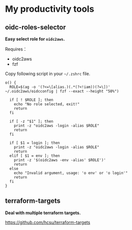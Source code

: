 # My productivity tools

## oidc-roles-selector

**Easy select role for `oidc2aws`.**

Requires：
* oidc2aws
* fzf

Copy following script in your `~/.zshrc` file.

```shell
o() {
  ROLE=$(ag -o '(?<=\[alias.)(.*(?<!iam))(?=\])' ~/.oidc2aws/oidcconfig | fzf --exact --height "50%")

  if [ ! $ROLE ]; then
    echo "No role selected, exit!"
    return
  fi
  
  if [ -z "$1" ]; then
    print -z "oidc2aws -login -alias $ROLE"
    return
  fi

  if [ $1 = login ]; then
    print -z "oidc2aws -login -alias $ROLE"
    return
  elif [ $1 = env ]; then
    print -z '$(oidc2aws -env -alias' $ROLE')'
    return
  else 
    echo "Invalid argument, usage: 'o env' or 'o login'"
    return
  fi
}
```

## terraform-targets

**Deal with multiple terraform targets.**

https://github.com/hcsu/terraform-targets
